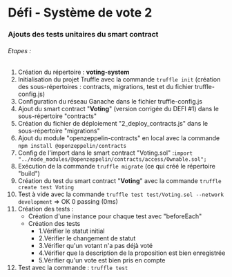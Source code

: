 # Défi - Système de vote 2
### Ajouts des tests unitaires du smart contract
###### Etapes :
1. Création du répertoire : **voting-system**
2. Initialisation du projet Truffle avec la commande ```truffle init``` (création des sous-répertoires : contracts, migrations, test et du fichier truffle-config.js)
3. Configuration du réseau Ganache dans le fichier truffle-config.js
4. Ajout du smart contract "**Voting**" (version corrigée du DEFI #1) dans le sous-répertoire "contracts"
5. Création du fichier de déploiement "2_deploy_contracts.js" dans le sous-répertoire "migrations"
6. Ajout du module "openzeppelin-contracts" en local avec la commande ```npm install @openzeppelin/contracts```
7. Config de l'import dans le smart contract "Voting.sol" :```import "../node_modules/@openzeppelin/contracts/access/Ownable.sol";```
9. Exécution de la commande ```truffle migrate``` (ce qui créé le répertoire "build")
10. Création du test du smart contract "**Voting**" avec la commande ```truffle create test Voting```
11. Test à vide avec la commande ```truffle test test/Voting.sol --network development``` => OK 0 passing (0ms)
12. Création des tests :
    - Création d'une instance pour chaque test avec "beforeEach"
    - Création des tests
        - 1.Vérifier le statut initial
        - 2.Vérifier le changement de statut
        - 3.Vérifier qu'un votant n'a pas déjà voté
        - 4.Vérifier que la description de la proposition est bien enregistrée
        - 5.Vérifier qu'un vote est bien pris en compte
13. Test avec la commande : ```truffle test```
